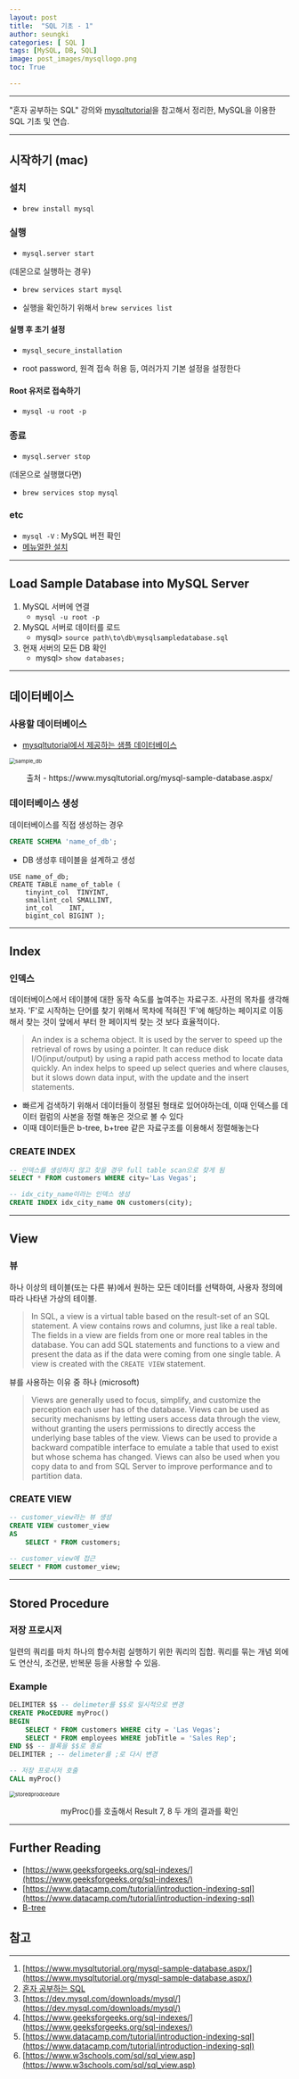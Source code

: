 ```yaml
---
layout: post
title:  "SQL 기초 - 1"
author: seungki
categories: [ SQL ]
tags: [MySQL, DB, SQL]
image: post_images/mysqllogo.png
toc: True

---
```

---
"혼자 공부하는 SQL" 강의와 [mysqltutorial](https://www.mysqltutorial.org/mysql-sample-database.aspx/)을 참고해서 정리한, MySQL을 이용한 SQL 기초 및 연습.

---

## 시작하기 (mac)

### 설치

* ```brew install mysql```

### 실행

* ```mysql.server start``` 

(데몬으로 실행하는 경우)

* ```brew services start mysql```

* 실행을 확인하기 위해서 ```brew services list```

#### 실행 후 초기 설정

* ```mysql_secure_installation```

* root password, 원격 접속 허용 등, 여러가지 기본 설정을 설정한다

#### Root 유저로 접속하기

* ```mysql -u root -p```

### 종료

* ```mysql.server stop```

(데몬으로 실행했다면)

* ```brew services stop mysql```

### etc

* ```mysql -V``` : MySQL 버전 확인
* [메뉴얼한 설치](https://dev.mysql.com/downloads/mysql/)

---

## Load Sample Database into MySQL Server

1. MySQL 서버에 연결 
   * ```mysql -u root -p```
2. MySQL 서버로 데이터를 로드
   * mysql> ```source path\to\db\mysqlsampledatabase.sql``` 
3. 현재 서버의 모든 DB 확인
   * mysql> ```show databases;```

---

## 데이터베이스

### 사용할 데이터베이스

* [mysqltutorial에서 제공하는 샘플 데이터베이스](https://www.mysqltutorial.org/wp-content/uploads/2018/03/mysqlsampledatabase.zip)

<img src="../post_images/2023-08-16-sql_1/sample_db.png" alt="sample_db" style="zoom:67%;" class='center-image'/>

<p align='center'>출처 - https://www.mysqltutorial.org/mysql-sample-database.aspx/</p>

### 데이터베이스 생성

데이터베이스를 직접 생성하는 경우

```sql
CREATE SCHEMA 'name_of_db';
```

* DB 생성후 테이블을 설계하고 생성

```mysql
USE name_of_db;
CREATE TABLE name_of_table (
    tinyint_col  TINYINT,
    smallint_col SMALLINT,
    int_col    INT,
    bigint_col BIGINT );
```

---

## Index

### 인덱스

데이터베이스에서 테이블에 대한 동작 속도를 높여주는 자료구조. 사전의 목차를 생각해보자. 'F'로 시작하는 단어를 찾기 위해서 목차에 적혀진 'F'에 해당하는 페이지로 이동해서 찾는 것이 앞에서 부터 한 페이지씩 찾는 것 보다 효율적이다.

> An index is a schema object. It is used by the server to speed up the retrieval of rows by using a pointer. It can reduce disk I/O(input/output) by using a rapid path access method to locate data quickly. An index helps to speed up select queries and where clauses, but it slows down data input, with the update and the insert statements. 

* 빠르게 검색하기 위해서 데이터들이 정렬된 형태로 있어야하는데, 이때 인덱스를 데이터 컬럼의 사본을 정렬 해놓은 것으로 볼 수 있다
* 이때 데이터들은 b-tree, b+tree 같은 자료구조를 이용해서 정렬해놓는다

### CREATE INDEX

```sql
-- 인덱스를 생성하지 않고 찾을 경우 full table scan으로 찾게 됨
SELECT * FROM customers WHERE city='Las Vegas';

-- idx_city_name이라는 인덱스 생성
CREATE INDEX idx_city_name ON customers(city);
```

---

## View

### 뷰

하나 이상의 테이블(또는 다른 뷰)에서 원하는 모든 데이터를 선택하여, 사용자 정의에 따라 나타낸 가상의 테이블.

> In SQL, a view is a virtual table based on the result-set of an SQL statement. A view contains rows and columns, just like a real table. The fields in a view are fields from one or more real tables in the database. You can add SQL statements and functions to a view and present the data as if the data were coming from one single table. A view is created with the `CREATE VIEW` statement. 

뷰를 사용하는 이유 중 하나 (microsoft)

> Views are generally used to focus, simplify, and customize the perception each user has of the database. Views can be used as security mechanisms by letting users access data through the view, without granting the users permissions to directly access the underlying base tables of the view. Views can be used to provide a backward compatible interface to emulate a table that used to exist but whose schema has changed. Views can also be used when you copy data to and from SQL Server to improve performance and to partition data.

### CREATE VIEW

```sql
-- customer_view라는 뷰 생성
CREATE VIEW customer_view
AS 
	SELECT * FROM customers;
	
-- customer_view에 접근
SELECT * FROM customer_view;
```

---

## Stored Procedure

### 저장 프로시저

일련의 쿼리를 마치 하나의 함수처럼 실행하기 위한 쿼리의 집합. 쿼리를 묶는 개념 외에도 연산식, 조건문, 반복문 등을 사용할 수 있음.

### Example

```sql
DELIMITER $$ -- delimeter를 $$로 일시적으로 변경
CREATE PRoCEDURE myProc()
BEGIN
	SELECT * FROM customers WHERE city = 'Las Vegas';
	SELECT * FROM employees WHERE jobTitle = 'Sales Rep';
END $$ -- 블록을 $$로 종료
DELIMITER ; -- delimeter를 ;로 다시 변경
```

```sql
-- 저장 프로시저 호출
CALL myProc()
```



<img src="../post_images/2023-08-16-sql_1/storedprodcedure.png" alt="storedprodcedure" style="zoom:67%;" class='center-image'/>

<p align='center'>myProc()를 호출해서 Result 7, 8 두 개의 결과를 확인</p>

---

## Further Reading

* [https://www.geeksforgeeks.org/sql-indexes/](https://www.geeksforgeeks.org/sql-indexes/)
* [https://www.datacamp.com/tutorial/introduction-indexing-sql](https://www.datacamp.com/tutorial/introduction-indexing-sql)
* [B-tree](https://www.geeksforgeeks.org/introduction-of-b-tree-2/)



## 참고

---

1. [https://www.mysqltutorial.org/mysql-sample-database.aspx/](https://www.mysqltutorial.org/mysql-sample-database.aspx/)
2. [혼자 공부하는 SQL](https://www.youtube.com/watch?v=_JURyg_KzHE&list=PLVsNizTWUw7GCfy5RH27cQL5MeKYnl8Pm&index=7)
3. [https://dev.mysql.com/downloads/mysql/](https://dev.mysql.com/downloads/mysql/)
4. [https://www.geeksforgeeks.org/sql-indexes/](https://www.geeksforgeeks.org/sql-indexes/)
5. [https://www.datacamp.com/tutorial/introduction-indexing-sql](https://www.datacamp.com/tutorial/introduction-indexing-sql)
6. [https://www.w3schools.com/sql/sql_view.asp](https://www.w3schools.com/sql/sql_view.asp)

